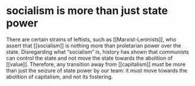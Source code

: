 # socialism is more than just state power

There are certain strains of leftists, such as [[Marxist-Leninists]], who assert that [[socialism]] is nothing more than proletarian power over the state. Disregarding what &ldquo;socialism&rdquo; is, history has shown that communists can control the state and not move the state towards the abolition of [[value]]. Therefore, any transition away from [[capitalism]] must be more than just the seizure of state power by our team: it must move towards the abolition of capitalism, and not its fostering.

